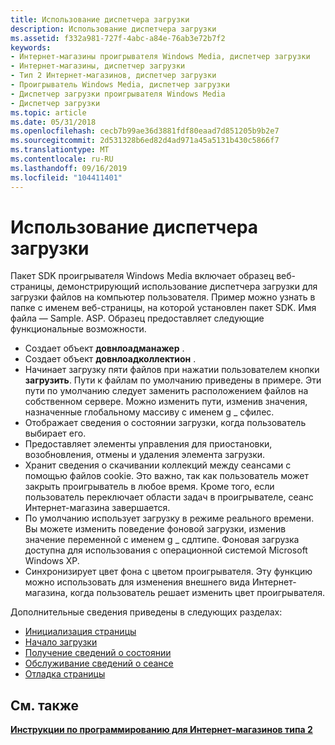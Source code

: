 ```yaml
---
title: Использование диспетчера загрузки
description: Использование диспетчера загрузки
ms.assetid: f332a981-727f-4abc-a84e-76ab3e72b7f2
keywords:
- Интернет-магазины проигрывателя Windows Media, диспетчер загрузки
- Интернет-магазины, диспетчер загрузки
- Тип 2 Интернет-магазинов, диспетчер загрузки
- Проигрыватель Windows Media, диспетчер загрузки
- Диспетчер загрузки проигрывателя Windows Media
- Диспетчер загрузки
ms.topic: article
ms.date: 05/31/2018
ms.openlocfilehash: cecb7b99ae36d3881fdf80eaad7d851205b9b2e7
ms.sourcegitcommit: 2d531328b6ed82d4ad971a45a5131b430c5866f7
ms.translationtype: MT
ms.contentlocale: ru-RU
ms.lasthandoff: 09/16/2019
ms.locfileid: "104411401"
---
```

# <a name="using-the-download-manager"></a>Использование диспетчера загрузки

Пакет SDK проигрывателя Windows Media включает образец веб-страницы, демонстрирующий использование диспетчера загрузки для загрузки файлов на компьютер пользователя. Пример можно узнать в папке с именем веб-страницы, на которой установлен пакет SDK. Имя файла — Sample. ASP. Образец предоставляет следующие функциональные возможности.

-   Создает объект **довнлоадманажер** .
-   Создает объект **довнлоадколлектион** .
-   Начинает загрузку пяти файлов при нажатии пользователем кнопки **загрузить**. Пути к файлам по умолчанию приведены в примере. Эти пути по умолчанию следует заменить расположением файлов на собственном сервере. Можно изменить пути, изменив значения, назначенные глобальному массиву с именем g \_ сфилес.
-   Отображает сведения о состоянии загрузки, когда пользователь выбирает его.
-   Предоставляет элементы управления для приостановки, возобновления, отмены и удаления элемента загрузки.
-   Хранит сведения о скачивании коллекций между сеансами с помощью файлов cookie. Это важно, так как пользователь может закрыть проигрыватель в любое время. Кроме того, если пользователь переключает области задач в проигрывателе, сеанс Интернет-магазина завершается.
-   По умолчанию использует загрузку в режиме реального времени. Вы можете изменить поведение фоновой загрузки, изменив значение переменной с именем g \_ сдлтипе. Фоновая загрузка доступна для использования с операционной системой Microsoft Windows XP.
-   Синхронизирует цвет фона с цветом проигрывателя. Эту функцию можно использовать для изменения внешнего вида Интернет-магазина, когда пользователь решает изменить цвет проигрывателя.

Дополнительные сведения приведены в следующих разделах:

-   [Инициализация страницы](initializing-the-page.md)
-   [Начало загрузки](starting-the-downloads.md)
-   [Получение сведений о состоянии](retrieving-status-information.md)
-   [Обслуживание сведений о сеансе](maintaining-session-information.md)
-   [Отладка страницы](debugging-the-page.md)

## <a name="related-topics"></a>См. также

<dl> <dt>

[**Инструкции по программированию для Интернет-магазинов типа 2**](programming-guide-for-type-2-online-stores.md)
</dt> </dl>

 

 




